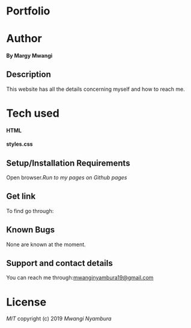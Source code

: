 # Portfolio
# Author
#### By **Margy Mwangi**
## Description
This website has all the details concerning myself and how to reach me.
# Tech used
#### HTML
#### styles.css
## Setup/Installation Requirements
 Open browser.*Run to my pages on Github pages*
## Get link
 To find go through:

## Known Bugs
None are known at the moment.

## Support and contact details
You can reach me through:mwanginyambura19@gmail.com
# License
*MIT*
copyright (c) 2019
*Mwangi Nyambura*

